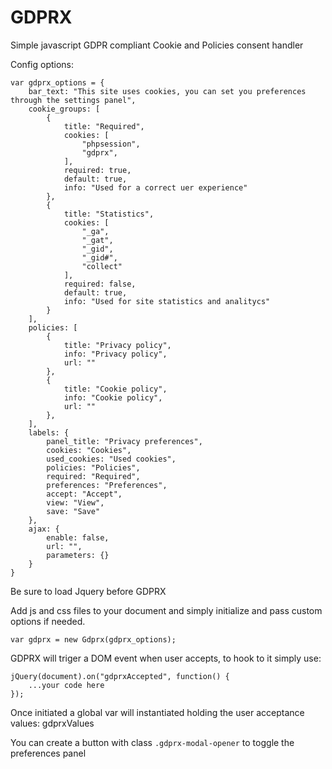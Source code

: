 # GDPRX
Simple javascript GDPR compliant Cookie and Policies consent handler

Config options: 
```
var gdprx_options = {
	bar_text: "This site uses cookies, you can set you preferences through the settings panel",
	cookie_groups: [
		{
			title: "Required",
			cookies: [
				"phpsession",
				"gdprx",
			],
			required: true,
			default: true,
			info: "Used for a correct uer experience"
		},
		{
			title: "Statistics",
			cookies: [
				"_ga",
				"_gat",
				"_gid",
				"_gid#",
				"collect"
			],
			required: false,
			default: true,
			info: "Used for site statistics and analitycs"
		}
	],
	policies: [
		{
			title: "Privacy policy",
			info: "Privacy policy",
			url: ""
		},
		{
			title: "Cookie policy",
			info: "Cookie policy",
			url: ""
		},
	],
	labels: {
		panel_title: "Privacy preferences",
		cookies: "Cookies",
		used_cookies: "Used cookies",
		policies: "Policies",
		required: "Required",
		preferences: "Preferences",
		accept: "Accept",
		view: "View",
		save: "Save"
	},
	ajax: {
		enable: false,
		url: "",
		parameters: {}
	}
}
  ```
  Be sure to load Jquery before GDPRX
  
  Add js and css files to your document and simply initialize and pass custom options if needed.
  
  ```
  var gdprx = new Gdprx(gdprx_options);
  ```
  
  GDPRX will triger a DOM event when user accepts, to hook to it simply use:
  
  ```
  jQuery(document).on("gdprxAccepted", function() {
	  ...your code here		
  });
  ```
  Once initiated a global var will instantiated holding the user acceptance values: 
  gdprxValues
  
  You can create a button with class ```.gdprx-modal-opener``` to toggle the preferences panel
  
